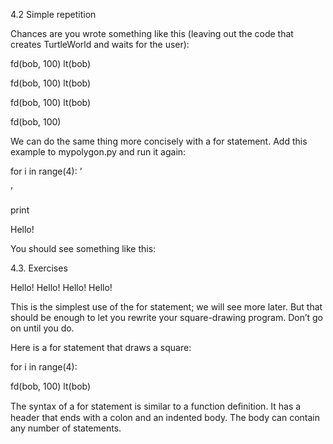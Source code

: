 4.2 Simple repetition

Chances are you wrote something like this (leaving out the code that creates TurtleWorld and waits for the user):

fd(bob, 100) lt(bob)

fd(bob, 100) lt(bob)

fd(bob, 100) lt(bob)

fd(bob, 100)

We can do the same thing more concisely with a for statement. Add this example to mypolygon.py and run it again:

for i in range(4): ’

’

print

Hello!

You should see something like this:

4.3. Exercises

Hello! Hello! Hello! Hello!

This is the simplest use of the for statement; we will see more later. But that should be enough to let you rewrite your square-drawing program. Don’t go on until you do.

Here is a for statement that draws a square:

for i in range(4):

fd(bob, 100) lt(bob)

The syntax of a for statement is similar to a function deﬁnition. It has a header that ends with a colon and an indented body. The body can contain any number of statements.